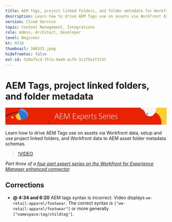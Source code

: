 ```yaml
---
title: AEM Tags, project linked folders, and folder metadata for Workfront for AEM enhanced connector
description: Learn how to drive AEM Tags use on assets via Workfront data, use project linked folders, and  Workfront data to AEM asset folder metadata schemas.
version: Cloud Service
topic: Content Management, Integrations
role: Admin, Architect, Developer
level: Beginner
kt: 9720
thumbnail: 340333.jpeg
hidefromtoc: false
exl-id: 520a75cd-757a-4ae9-acf6-3c1f5e1f3747
---
```

# AEM Tags, project linked folders, and folder metadata

![AEM Experts Series](./assets/banner.png)

Learn how to drive AEM Tags use on assets via Workfront data, setup and use project linked folders, and Workfront data to AEM asset folder metadata schemas.

>[!VIDEO](https://video.tv.adobe.com/v/340333/?quality=12&learn=on)

_Part three of a [four part expert series on the Workfront for Experience Manager enhanced connector](./overview.md)_

## Corrections

+ __@ 4:34 and 6:20__ AEM tags syntax is incorrect. Video displays `we-retail:apparel/footwear`. The correct syntax is `["we-retail:apparel/footwear"]` or more generally `["namespace:tag/childtag"]`.
